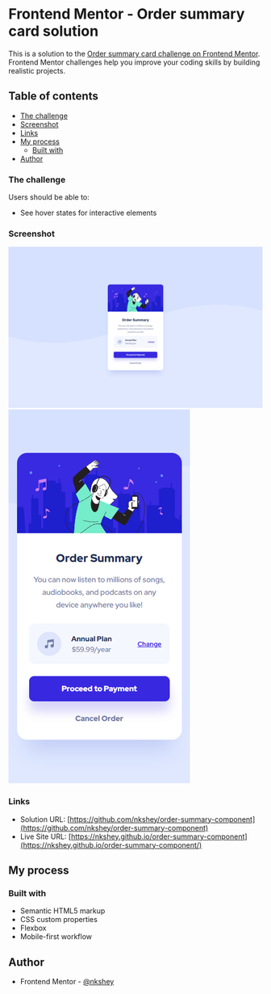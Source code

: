 # Frontend Mentor - Order summary card solution

This is a solution to the [Order summary card challenge on Frontend Mentor](https://www.frontendmentor.io/challenges/order-summary-component-QlPmajDUj). Frontend Mentor challenges help you improve your coding skills by building realistic projects.

## Table of contents

-  [The challenge](#the-challenge)
-  [Screenshot](#screenshot)
-  [Links](#links)
-  [My process](#my-process)
   -  [Built with](#built-with)
-  [Author](#author)

### The challenge

Users should be able to:

-  See hover states for interactive elements

### Screenshot

![](./images/screenshot.png)
![](./images/screenshot-mobile.png)

### Links

-  Solution URL: [https://github.com/nkshey/order-summary-component](https://github.com/nkshey/order-summary-component)
-  Live Site URL: [https://nkshey.github.io/order-summary-component](https://nkshey.github.io/order-summary-component/)

## My process

### Built with

-  Semantic HTML5 markup
-  CSS custom properties
-  Flexbox
-  Mobile-first workflow

## Author

-  Frontend Mentor - [@nkshey](https://www.frontendmentor.io/profile/nkshey)
